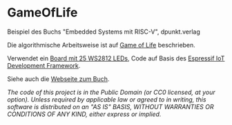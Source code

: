 GameOfLife
==========

Beispiel des Buchs "Embedded Systems mit RISC-V", dpunkt.verlag

Die algorithmische Arbeitsweise ist auf [Game of Life](https://de.wikipedia.org/wiki/Conways_Spiel_des_Lebens) beschrieben.

Verwendet ein [Board mit 25 WS2812 LEDs](https://www.banggood.com/de/ESP32-C3-Development-Board-RISC-V-WiFi-Bluetooth-IoT-Development-Board-Compatible-with-Python-p-1914005.html), Code auf Basis des [Espressif IoT Development Framework](https://github.com/espressif/esp-idf).


Siehe auch die [Webseite zum Buch](https://ritschel.at/buch-embedded-systems-auf-den-punkt-gebracht/).

*The code of this project is in the Public Domain (or CC0 licensed, at your option).
Unless required by applicable law or agreed to in writing, this
software is distributed on an "AS IS" BASIS, WITHOUT WARRANTIES OR
CONDITIONS OF ANY KIND, either express or implied.*
